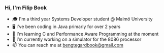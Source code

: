 ### Hi, I'm Filip Book

- 🎓 I'm a third year Systems Developer student @ Malmö University
- 🖥️ I've been coding in Java primarly for over 2 years
- 🌱 I'm learning C and Performance Aware Programming at the moment
- 🔭 I’m currently working on a simulator for the 8086 processor
- 📫 You can reach me at bengtegardbook@gmail.com

<!--
**Insanityandme/insanityandme** is a ✨ _special_ ✨ repository because its `README.md` (this file) appears on your GitHub profile.

Here are some ideas to get you started:

- 🔭 I’m currently working on ...
- 🌱 I’m currently learning ...
- 👯 I’m looking to collaborate on ...
- 🤔 I’m looking for help with ...
- 💬 Ask me about ...
- 📫 How to reach me: ...
- 😄 Pronouns: ...
- ⚡ Fun fact: ...
-->
